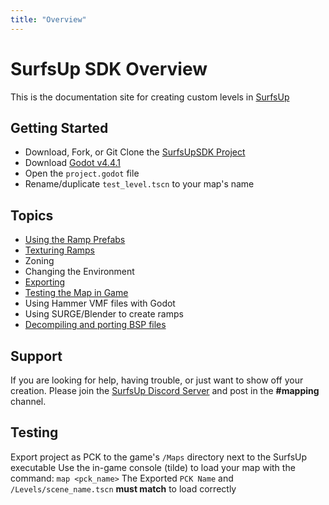 ```yaml
---
title: "Overview"
---
```


# SurfsUp SDK Overview

This is the documentation site for creating custom levels in [SurfsUp](https://store.steampowered.com/app/3454830/SurfsUp/)

## Getting Started
* Download, Fork, or Git Clone the [SurfsUpSDK Project](https://github.com/bearlikelion/SurfsUpSDK)
* Download [Godot v4.4.1](https://godotengine.org/download/archive/4.4.1-stable/)
* Open the `project.godot` file
* Rename/duplicate `test_level.tscn` to your map's name

## Topics
* [Using the Ramp Prefabs](prefabs.md)
* [Texturing Ramps](texturing.md)
* Zoning
* Changing the Environment
* [Exporting](exporting.md)
* [Testing the Map in Game](testing.md)
* Using Hammer VMF files with Godot
* Using SURGE/Blender to create ramps
* [Decompiling and porting BSP files](bspfiles.md)


## Support
If you are looking for help, having trouble, or just want to show off your creation. Please join the [SurfsUp Discord Server](https://discord.gg/95XmYfPnwV) and post in the **#mapping** channel.


## Testing
Export project as PCK to the game's `/Maps` directory next to the SurfsUp executable
Use the in-game console (tilde) to load your map with the command: `map <pck_name>`
The Exported `PCK Name` and `/Levels/scene_name.tscn` **must match** to load correctly
